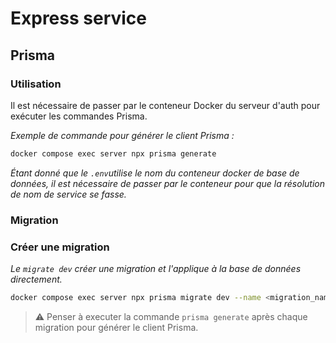 # Express service

## Prisma

### Utilisation

Il est nécessaire de passer par le conteneur Docker du serveur d'auth pour exécuter les commandes Prisma.

_Exemple de commande pour générer le client Prisma :_

```bash
docker compose exec server npx prisma generate
```

_Étant donné que le `.env`utilise le nom
du conteneur docker de base de données, il est nécessaire de passer par
le conteneur pour que la résolution de nom de service se fasse._

###

### Migration

### Créer une migration

_Le `migrate dev` créer une migration et l'applique à la base de données directement._

```bash
docker compose exec server npx prisma migrate dev --name <migration_name>
```

> :warning: Penser à executer la commande `prisma generate` après chaque migration pour générer le client Prisma.
